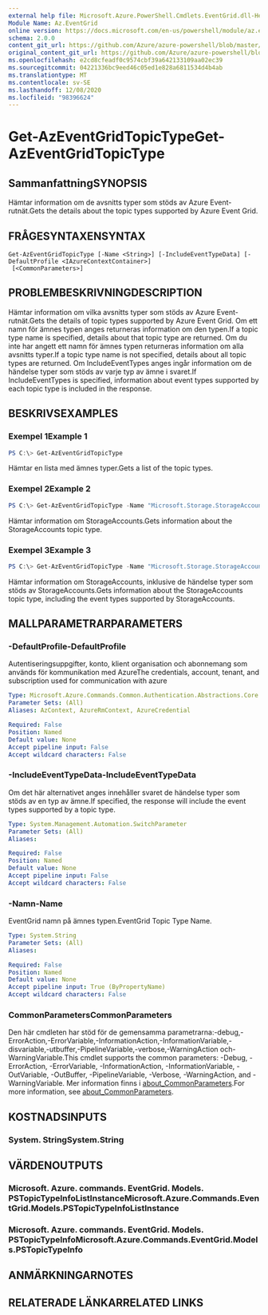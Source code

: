 ```yaml
---
external help file: Microsoft.Azure.PowerShell.Cmdlets.EventGrid.dll-Help.xml
Module Name: Az.EventGrid
online version: https://docs.microsoft.com/en-us/powershell/module/az.eventgrid/get-azeventgridtopictype
schema: 2.0.0
content_git_url: https://github.com/Azure/azure-powershell/blob/master/src/EventGrid/EventGrid/help/Get-AzEventGridTopicType.md
original_content_git_url: https://github.com/Azure/azure-powershell/blob/master/src/EventGrid/EventGrid/help/Get-AzEventGridTopicType.md
ms.openlocfilehash: e2cd8cfeadf0c9574cbf39a642133109aa02ec39
ms.sourcegitcommit: 04221336bc9eed46c05ed1e828a6811534d4b4ab
ms.translationtype: MT
ms.contentlocale: sv-SE
ms.lasthandoff: 12/08/2020
ms.locfileid: "98396624"
---
```

# <span data-ttu-id="cd455-101">Get-AzEventGridTopicType</span><span class="sxs-lookup"><span data-stu-id="cd455-101">Get-AzEventGridTopicType</span></span>

## <span data-ttu-id="cd455-102">Sammanfattning</span><span class="sxs-lookup"><span data-stu-id="cd455-102">SYNOPSIS</span></span>
<span data-ttu-id="cd455-103">Hämtar information om de avsnitts typer som stöds av Azure Event-rutnät.</span><span class="sxs-lookup"><span data-stu-id="cd455-103">Gets the details about the topic types supported by Azure Event Grid.</span></span>

## <span data-ttu-id="cd455-104">FRÅGESYNTAXEN</span><span class="sxs-lookup"><span data-stu-id="cd455-104">SYNTAX</span></span>

```
Get-AzEventGridTopicType [-Name <String>] [-IncludeEventTypeData] [-DefaultProfile <IAzureContextContainer>]
 [<CommonParameters>]
```

## <span data-ttu-id="cd455-105">PROBLEMBESKRIVNING</span><span class="sxs-lookup"><span data-stu-id="cd455-105">DESCRIPTION</span></span>
<span data-ttu-id="cd455-106">Hämtar information om vilka avsnitts typer som stöds av Azure Event-rutnät.</span><span class="sxs-lookup"><span data-stu-id="cd455-106">Gets the details of topic types supported by Azure Event Grid.</span></span>
<span data-ttu-id="cd455-107">Om ett namn för ämnes typen anges returneras information om den typen.</span><span class="sxs-lookup"><span data-stu-id="cd455-107">If a topic type name is specified, details about that topic type are returned.</span></span>
<span data-ttu-id="cd455-108">Om du inte har angett ett namn för ämnes typen returneras information om alla avsnitts typer.</span><span class="sxs-lookup"><span data-stu-id="cd455-108">If a topic type name is not specified, details about all topic types are returned.</span></span>
<span data-ttu-id="cd455-109">Om IncludeEventTypes anges ingår information om de händelse typer som stöds av varje typ av ämne i svaret.</span><span class="sxs-lookup"><span data-stu-id="cd455-109">If IncludeEventTypes is specified, information about event types supported by each topic type is included in the response.</span></span>

## <span data-ttu-id="cd455-110">BESKRIVS</span><span class="sxs-lookup"><span data-stu-id="cd455-110">EXAMPLES</span></span>

### <span data-ttu-id="cd455-111">Exempel 1</span><span class="sxs-lookup"><span data-stu-id="cd455-111">Example 1</span></span>
```powershell
PS C:\> Get-AzEventGridTopicType
```

<span data-ttu-id="cd455-112">Hämtar en lista med ämnes typer.</span><span class="sxs-lookup"><span data-stu-id="cd455-112">Gets a list of the topic types.</span></span>

### <span data-ttu-id="cd455-113">Exempel 2</span><span class="sxs-lookup"><span data-stu-id="cd455-113">Example 2</span></span>
```powershell
PS C:\> Get-AzEventGridTopicType -Name "Microsoft.Storage.StorageAccounts"
```

<span data-ttu-id="cd455-114">Hämtar information om StorageAccounts.</span><span class="sxs-lookup"><span data-stu-id="cd455-114">Gets information about the StorageAccounts topic type.</span></span>

### <span data-ttu-id="cd455-115">Exempel 3</span><span class="sxs-lookup"><span data-stu-id="cd455-115">Example 3</span></span>
```powershell
PS C:\> Get-AzEventGridTopicType -Name "Microsoft.Storage.StorageAccounts" -IncludeEventTypeData
```

<span data-ttu-id="cd455-116">Hämtar information om StorageAccounts, inklusive de händelse typer som stöds av StorageAccounts.</span><span class="sxs-lookup"><span data-stu-id="cd455-116">Gets information about the StorageAccounts topic type, including the event types supported by StorageAccounts.</span></span>

## <span data-ttu-id="cd455-117">MALLPARAMETRAR</span><span class="sxs-lookup"><span data-stu-id="cd455-117">PARAMETERS</span></span>

### <span data-ttu-id="cd455-118">-DefaultProfile</span><span class="sxs-lookup"><span data-stu-id="cd455-118">-DefaultProfile</span></span>
<span data-ttu-id="cd455-119">Autentiseringsuppgifter, konto, klient organisation och abonnemang som används för kommunikation med Azure</span><span class="sxs-lookup"><span data-stu-id="cd455-119">The credentials, account, tenant, and subscription used for communication with azure</span></span>

```yaml
Type: Microsoft.Azure.Commands.Common.Authentication.Abstractions.Core.IAzureContextContainer
Parameter Sets: (All)
Aliases: AzContext, AzureRmContext, AzureCredential

Required: False
Position: Named
Default value: None
Accept pipeline input: False
Accept wildcard characters: False
```

### <span data-ttu-id="cd455-120">-IncludeEventTypeData</span><span class="sxs-lookup"><span data-stu-id="cd455-120">-IncludeEventTypeData</span></span>
<span data-ttu-id="cd455-121">Om det här alternativet anges innehåller svaret de händelse typer som stöds av en typ av ämne.</span><span class="sxs-lookup"><span data-stu-id="cd455-121">If specified, the response will include the event types supported by a topic type.</span></span>

```yaml
Type: System.Management.Automation.SwitchParameter
Parameter Sets: (All)
Aliases:

Required: False
Position: Named
Default value: None
Accept pipeline input: False
Accept wildcard characters: False
```

### <span data-ttu-id="cd455-122">-Namn</span><span class="sxs-lookup"><span data-stu-id="cd455-122">-Name</span></span>
<span data-ttu-id="cd455-123">EventGrid namn på ämnes typen.</span><span class="sxs-lookup"><span data-stu-id="cd455-123">EventGrid Topic Type Name.</span></span>

```yaml
Type: System.String
Parameter Sets: (All)
Aliases:

Required: False
Position: Named
Default value: None
Accept pipeline input: True (ByPropertyName)
Accept wildcard characters: False
```

### <span data-ttu-id="cd455-124">CommonParameters</span><span class="sxs-lookup"><span data-stu-id="cd455-124">CommonParameters</span></span>
<span data-ttu-id="cd455-125">Den här cmdleten har stöd för de gemensamma parametrarna:-debug,-ErrorAction,-ErrorVariable,-InformationAction,-InformationVariable,-disvariable,-utbuffer,-PipelineVariable,-verbose,-WarningAction och-WarningVariable.</span><span class="sxs-lookup"><span data-stu-id="cd455-125">This cmdlet supports the common parameters: -Debug, -ErrorAction, -ErrorVariable, -InformationAction, -InformationVariable, -OutVariable, -OutBuffer, -PipelineVariable, -Verbose, -WarningAction, and -WarningVariable.</span></span> <span data-ttu-id="cd455-126">Mer information finns i [about_CommonParameters](http://go.microsoft.com/fwlink/?LinkID=113216).</span><span class="sxs-lookup"><span data-stu-id="cd455-126">For more information, see [about_CommonParameters](http://go.microsoft.com/fwlink/?LinkID=113216).</span></span>

## <span data-ttu-id="cd455-127">KOSTNADS</span><span class="sxs-lookup"><span data-stu-id="cd455-127">INPUTS</span></span>

### <span data-ttu-id="cd455-128">System. String</span><span class="sxs-lookup"><span data-stu-id="cd455-128">System.String</span></span>

## <span data-ttu-id="cd455-129">VÄRDEN</span><span class="sxs-lookup"><span data-stu-id="cd455-129">OUTPUTS</span></span>

### <span data-ttu-id="cd455-130">Microsoft. Azure. commands. EventGrid. Models. PSTopicTypeInfoListInstance</span><span class="sxs-lookup"><span data-stu-id="cd455-130">Microsoft.Azure.Commands.EventGrid.Models.PSTopicTypeInfoListInstance</span></span>

### <span data-ttu-id="cd455-131">Microsoft. Azure. commands. EventGrid. Models. PSTopicTypeInfo</span><span class="sxs-lookup"><span data-stu-id="cd455-131">Microsoft.Azure.Commands.EventGrid.Models.PSTopicTypeInfo</span></span>

## <span data-ttu-id="cd455-132">ANMÄRKNINGAR</span><span class="sxs-lookup"><span data-stu-id="cd455-132">NOTES</span></span>

## <span data-ttu-id="cd455-133">RELATERADE LÄNKAR</span><span class="sxs-lookup"><span data-stu-id="cd455-133">RELATED LINKS</span></span>

